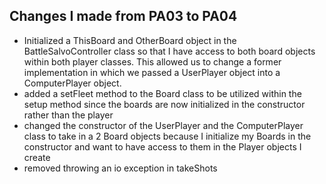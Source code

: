 ## Changes I made from PA03 to PA04
- Initialized a ThisBoard and OtherBoard object in the BattleSalvoController class so that I have access to both board objects within
both player classes. This allowed us to change a former implementation in which we passed a UserPlayer object into a ComputerPlayer object.
- added a setFleet method to the Board class to be utilized within the 
setup method since the boards are now initialized in the constructor rather than the player
- changed the constructor of the UserPlayer and the ComputerPlayer class to take in a 2 Board objects because I initialize 
my Boards in the constructor and want to have access to them in the Player objects I create
- removed throwing an io exception in takeShots 